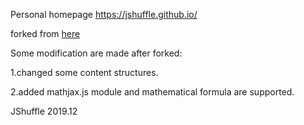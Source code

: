 Personal homepage <https://jshuffle.github.io/>

forked from [here](https://github.com/veekxt/veekxt.github.io)

Some modification are made after forked:

1.changed some content structures.

2.added mathjax.js module and mathematical formula are supported.

JShuffle 2019.12
